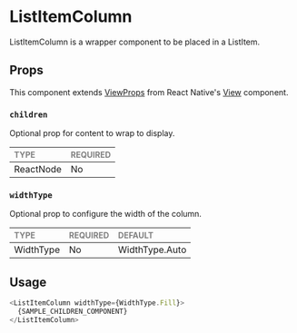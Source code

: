 # ListItemColumn

ListItemColumn is a wrapper component to be placed in a ListItem.

## Props

This component extends [ViewProps](https://reactnative.dev/docs/view-style-props) from React Native's [View](https://reactnative.dev/docs/view) component.

### `children`

Optional prop for content to wrap to display.

| <span style="color:gray;font-size:14px">TYPE</span> | <span style="color:gray;font-size:14px">REQUIRED</span> |
| :-------------------------------------------------- | :------------------------------------------------------ |
| ReactNode                                           | No                                                     |

### `widthType`

Optional prop to configure the width of the column.

| <span style="color:gray;font-size:14px">TYPE</span> | <span style="color:gray;font-size:14px">REQUIRED</span> | <span style="color:gray;font-size:14px">DEFAULT</span> |
| :-------------------------------------------------- | :------------------------------------------------------ | :----------------------------------------------------- |
| WidthType                                            | No                                                     |                   WidthType.Auto                                         |

## Usage

```javascript
<ListItemColumn widthType={WidthType.Fill}>
  {SAMPLE_CHILDREN_COMPONENT}
</ListItemColumn>
```
